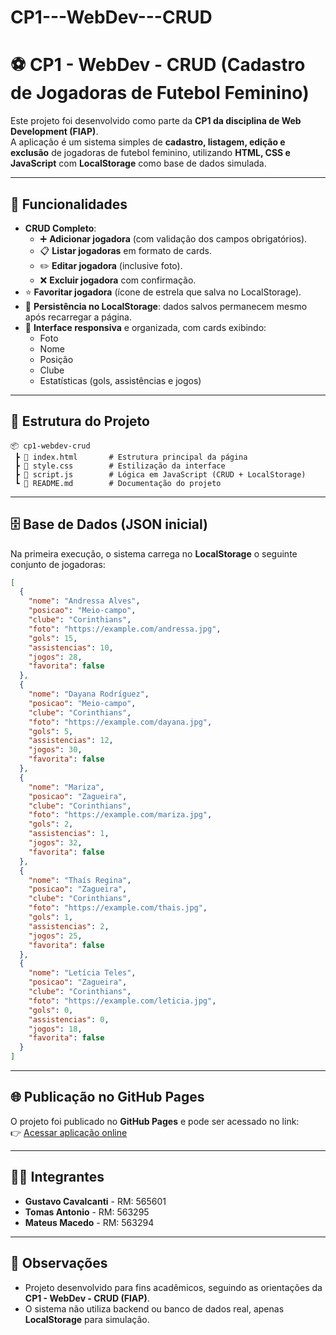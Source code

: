 # CP1---WebDev---CRUD

# ⚽ CP1 - WebDev - CRUD (Cadastro de Jogadoras de Futebol Feminino)

Este projeto foi desenvolvido como parte da **CP1 da disciplina de Web Development (FIAP)**.  
A aplicação é um sistema simples de **cadastro, listagem, edição e exclusão** de jogadoras de futebol feminino, utilizando **HTML, CSS e JavaScript** com **LocalStorage** como base de dados simulada.

---

## 🚀 Funcionalidades

- **CRUD Completo**:
  - ➕ **Adicionar jogadora** (com validação dos campos obrigatórios).
  - 📋 **Listar jogadoras** em formato de cards.
  - ✏️ **Editar jogadora** (inclusive foto).
  - ❌ **Excluir jogadora** com confirmação.
- ⭐ **Favoritar jogadora** (ícone de estrela que salva no LocalStorage).
- 💾 **Persistência no LocalStorage**: dados salvos permanecem mesmo após recarregar a página.
- 🎨 **Interface responsiva** e organizada, com cards exibindo:
  - Foto
  - Nome
  - Posição
  - Clube
  - Estatísticas (gols, assistências e jogos)

---

## 📂 Estrutura do Projeto

```
📦 cp1-webdev-crud
 ┣ 📜 index.html       # Estrutura principal da página
 ┣ 📜 style.css        # Estilização da interface
 ┣ 📜 script.js        # Lógica em JavaScript (CRUD + LocalStorage)
 ┗ 📜 README.md        # Documentação do projeto
```

---

## 🗄️ Base de Dados (JSON inicial)

Na primeira execução, o sistema carrega no **LocalStorage** o seguinte conjunto de jogadoras:

```json
[
  {
    "nome": "Andressa Alves",
    "posicao": "Meio-campo",
    "clube": "Corinthians",
    "foto": "https://example.com/andressa.jpg",
    "gols": 15,
    "assistencias": 10,
    "jogos": 28,
    "favorita": false
  },
  {
    "nome": "Dayana Rodríguez",
    "posicao": "Meio-campo",
    "clube": "Corinthians",
    "foto": "https://example.com/dayana.jpg",
    "gols": 5,
    "assistencias": 12,
    "jogos": 30,
    "favorita": false
  },
  {
    "nome": "Mariza",
    "posicao": "Zagueira",
    "clube": "Corinthians",
    "foto": "https://example.com/mariza.jpg",
    "gols": 2,
    "assistencias": 1,
    "jogos": 32,
    "favorita": false
  },
  {
    "nome": "Thaís Regina",
    "posicao": "Zagueira",
    "clube": "Corinthians",
    "foto": "https://example.com/thais.jpg",
    "gols": 1,
    "assistencias": 2,
    "jogos": 25,
    "favorita": false
  },
  {
    "nome": "Letícia Teles",
    "posicao": "Zagueira",
    "clube": "Corinthians",
    "foto": "https://example.com/leticia.jpg",
    "gols": 0,
    "assistencias": 0,
    "jogos": 18,
    "favorita": false
  }
]
```

---

## 🌐 Publicação no GitHub Pages

O projeto foi publicado no **GitHub Pages** e pode ser acessado no link:  
👉 [Acessar aplicação online](https://seu-usuario.github.io/cp1-webdev-crud)

---

## 👨‍💻 Integrantes

- **Gustavo Cavalcanti** - RM: 565601  
- **Tomas Antonio** - RM: 563295  
- **Mateus Macedo** - RM: 563294  

---

## 📌 Observações

- Projeto desenvolvido para fins acadêmicos, seguindo as orientações da **CP1 - WebDev - CRUD (FIAP)**.  
- O sistema não utiliza backend ou banco de dados real, apenas **LocalStorage** para simulação.
